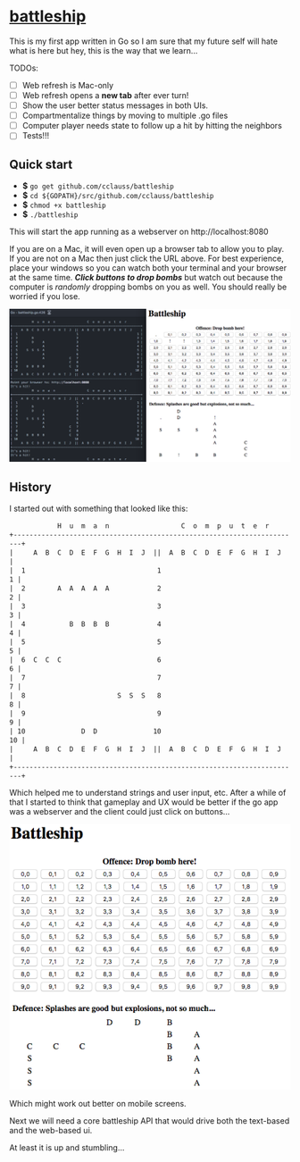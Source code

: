 # [battleship](https://en.wikipedia.org/wiki/Battleship_(game))

This is my first app written in Go so I am sure that my future self will hate what is here but hey, this is the way that we learn...

TODOs:
- [ ] Web refresh is Mac-only
- [ ] Web refresh opens a __new tab__ after ever turn!
- [ ] Show the user better status messages in both UIs.
- [ ] Compartmentalize things by moving to multiple .go files
- [ ] Computer player needs state to follow up a hit by hitting the neighbors
- [ ] Tests!!!

## Quick start
* __$__ `go get github.com/cclauss/battleship`
* __$__ `cd ${GOPATH}/src/github.com/cclauss/battleship`
* __$__ `chmod +x battleship`
* __$__ `./battleship`

This will start the app running as a webserver on http://localhost:8080

If you are on a Mac, it will even open up a browser tab to allow you to play.  If you are not on a Mac then just click the URL above.  For best experience, place your windows so you can watch both your terminal and your browser at the same time.  ___Click buttons to drop bombs___ but watch out because the computer is _randomly_ dropping bombs on you as well.  You should really be worried if you lose.

![terminalAndBrowser](/images/terminalAndBrowser.png)

## History

I started out with something that looked like this:

```
            H  u  m  a  n                  C  o  m  p  u  t  e  r
+------------------------------------------------------------------------+
|     A  B  C  D  E  F  G  H  I  J  ||  A  B  C  D  E  F  G  H  I  J     |
|  1                                 1                                 1 |
|  2        A  A  A  A  A            2                                 2 |
|  3                                 3                                 3 |
|  4           B  B  B  B            4                                 4 |
|  5                                 5                                 5 |
|  6  C  C  C                        6                                 6 |
|  7                                 7                                 7 |
|  8                       S  S  S   8                                 8 |
|  9                                 9                                 9 |
| 10              D  D              10                                10 |
|     A  B  C  D  E  F  G  H  I  J  ||  A  B  C  D  E  F  G  H  I  J     |
+------------------------------------------------------------------------+
```

Which helped me to understand strings and user input, etc.  After a while of that I started to think that gameplay and UX would be better if the go app was a webserver and the client could just click on buttons... 

![Battleship_web](/images/Battleship_web.png)

Which might work out better on mobile screens.

Next we will need a core battleship API that would drive both the text-based and the web-based ui.

At least it is up and stumbling...
